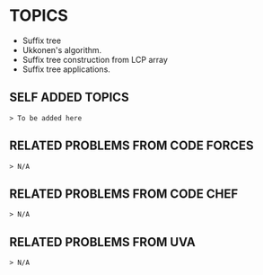 # TOPICS
- Suffix tree
- Ukkonen's algorithm.
- Suffix tree construction from LCP array
- Suffix tree applications.

## SELF ADDED TOPICS

    > To be added here

## RELATED PROBLEMS FROM CODE FORCES

    > N/A

## RELATED PROBLEMS FROM CODE CHEF

    > N/A

## RELATED PROBLEMS FROM UVA

    > N/A